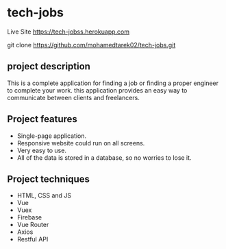 # tech-jobs

Live Site https://tech-jobss.herokuapp.com

git clone https://github.com/mohamedtarek02/tech-jobs.git

## project description

This is a complete application for finding a job or finding a proper engineer to complete your work. this application provides an easy way to communicate between clients and freelancers.

## Project features

- Single-page application.
- Responsive website could run on all screens.
- Very easy to use.
- All of the data is stored in a database, so no worries to lose it.

## Project techniques

- HTML, CSS and JS
- Vue
- Vuex
- Firebase
- Vue Router
- Axios
- Restful API
